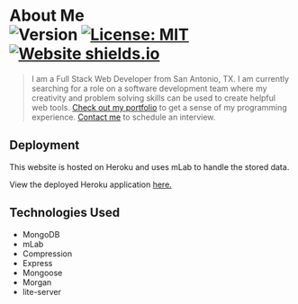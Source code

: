 # About Me <br /> ![Version](https://img.shields.io/github/v/release/journeycruz/AboutMe?label=Release) [![License: MIT](https://img.shields.io/badge/License-MIT-yellow.svg)](https://opensource.org/licenses/MIT) [![Website shields.io](https://img.shields.io/website?down_message=Down&label=Website&up_message=Up&url=https%3A%2F%2Fjourneycruz.github.io%2FAboutMe%2F)](https://journeycruz.github.io/AboutMe/)

> I am a Full Stack Web Developer from San Antonio, TX. I am currently searching for a role on a software development team where my creativity and problem solving skills can be used to create helpful web tools. <a target="_blank" href="https://journeycruz.github.io/WebDevPortfolio/">Check out my portfolio</a> to get a sense of my programming experience. <a target="_blank" href="mailto:journey.cruz@gmail.com">Contact me</a> to schedule an interview. 

## Deployment

This website is hosted on Heroku and uses mLab to handle the stored data.

View the deployed Heroku application <a href="https://budget-bud.herokuapp.com/">here.</a>

## Technologies Used

- MongoDB
- mLab
- Compression
- Express
- Mongoose
- Morgan
- lite-server
